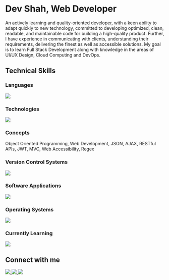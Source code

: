 # Dev Shah, Web Developer

An actively learning and quality-oriented developer, with a keen ability to adapt quickly to new technology, committed to developing optimized, clean, readable, and maintainable code for building a high-quality product. Further, I have experience in communicating with clients, understanding their requirements, delivering the finest as well as accessible solutions. My goal is to learn Full Stack Development along with knowledge in the areas of UI/UX Design, Cloud Computing and DevOps.
  
## Technical Skills

### Languages

<img src="https://skillicons.dev/icons?i=js,ts,cs,py,html,css,cpp,c" />

### Technologies

<img
  src="https://skillicons.dev/icons?i=nodejs,express,react,nextjs,vite,docker,jest,mongodb,postgres,firebase,tailwind,bootstrap,materialui"
/>

### Concepts

Object Oriented Programming, Web Development, JSON, AJAX, RESTful APIs, JWT,
MVC, Web Accessibility, Regex

### Version Control Systems

<img src="https://skillicons.dev/icons?i=git,github,githubactions,npm" />

### Software Applications

<img
  src="https://skillicons.dev/icons?i=vscode,visualstudio,eclipse,postman,vercel,figma,discord"
/>

### Operating Systems

<img
  src="https://skillicons.dev/icons?i=linux,windows"
/>

### Currently Learning

<img
  src="https://skillicons.dev/icons?i=bash,vim,aws,java"
/>

## Connect with me

<span>
<a href="https://linkedin.com/in/busycaesar" target="blank">
  <img src="https://skillicons.dev/icons?i=linkedin" />
</a>
</span>
<span>
<a href="mailto:busycaesar@gmail.com" target="blank">
  <img src="https://skillicons.dev/icons?i=gmail" />
</a>
</span>
<span>
<a href="https://dev.to/busycaesar" target="blank">
  <img src="https://skillicons.dev/icons?i=devto" />
</a>
</span>
